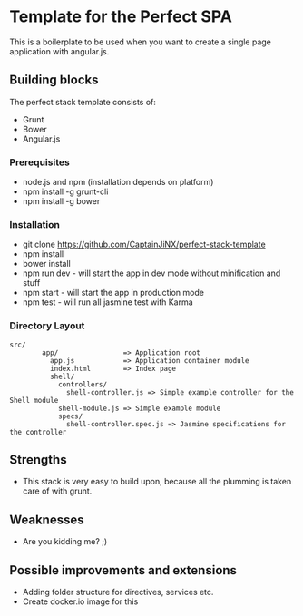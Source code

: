 # Template for the Perfect SPA
This is a boilerplate to be used when you want to create a single page application with angular.js.

## Building blocks
The perfect stack template consists of:
* Grunt
* Bower
* Angular.js

### Prerequisites
* node.js and npm (installation depends on platform)
* npm install -g grunt-cli
* npm install -g bower

### Installation
* git clone https://github.com/CaptainJiNX/perfect-stack-template
* npm install
* bower install
* npm run dev - will start the app in dev mode without minification and stuff
* npm start - will start the app in production mode
* npm test - will run all jasmine test with Karma

### Directory Layout
    src/
            app/              	=> Application root
              app.js         	=> Application container module
              index.html     	=> Index page 
              shell/
                controllers/	
            	  shell-controller.js => Simple example controller for the Shell module
            	shell-module.js => Simple example module
            	specs/
            	  shell-controller.spec.js => Jasmine specifications for the controller

## Strengths
* This stack is very easy to build upon, because all the plumming is taken care of with grunt.

## Weaknesses
* Are you kidding me? ;)

## Possible improvements and extensions
* Adding folder structure for directives, services etc.
* Create docker.io image for this